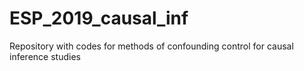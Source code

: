 # ESP_2019_causal_inf
Repository with codes for methods of confounding control for causal inference studies
